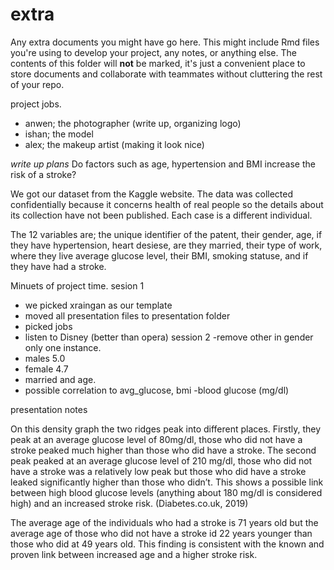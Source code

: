 # extra

Any extra documents you might have go here. This might include Rmd files you're using to develop your project, any notes, or anything else. The contents of this folder will **not** be marked, it's just a convenient place to store documents and collaborate with teammates without cluttering the rest of your repo.


project jobs.
- anwen; the photographer (write up, organizing logo)
- ishan; the model 
- alex; the makeup artist (making it look nice)

*write up plans*
Do factors such as age, hypertension and BMI increase the risk of a stroke?

We got our dataset from the Kaggle website. The data was collected confidentially because it concerns health of real people so the details about its collection have not been published. Each case is a different individual. 

The 12 variables are; the unique identifier of the patent, their gender,  age, if they have hypertension, heart desiese, are they married, their type of work, where they live average glucose level, their BMI, smoking statuse, and if they have had a stroke. 

Minuets of project time. 
sesion 1
- we picked xraingan as our template
- moved all presentation files to presentation folder
- picked jobs
- listen to Disney (better than opera)
session 2
-remove other in gender only one instance. 
- males 5.0 
- female 4.7
- married and age.
- possible correlation to avg_glucose, bmi
-blood glucose (mg/dl)



presentation notes

On this density graph the two ridges peak into different places. Firstly, they peak at an average glucose level of 80mg/dl, those who did not have a stroke peaked much higher than those who did have a stroke. The second peak peaked at an average glucose level of 210 mg/dl, those who did not have a stroke was a relatively low peak but those who did have a stroke leaked significantly higher than those who didn’t. This shows a possible link between high blood glucose levels (anything about 180 mg/dl is considered high) and an increased stroke risk. (Diabetes.co.uk, 2019)  

The average age of the individuals who had a stroke is 71 years old but the average age of those who did not have a stroke id 22 years younger than those who did at 49 years old. This finding is consistent with the known and proven link between increased age and a higher stroke risk. 
